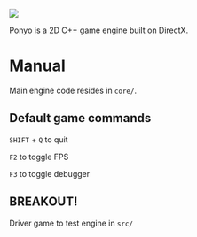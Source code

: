 ![](https://res.cloudinary.com/da3pyp8ki/image/upload/v1544777125/ponyo.jpg)

Ponyo is a 2D C++ game engine built on DirectX.

# Manual

Main engine code resides in `core/`.

## Default game commands

`SHIFT` + `Q` to quit

`F2` to toggle FPS

`F3` to toggle debugger

## BREAKOUT!

Driver game to test engine in `src/`
